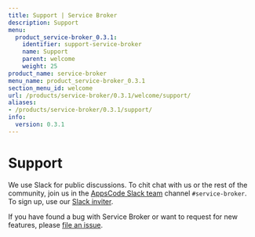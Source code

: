 ```yaml
---
title: Support | Service Broker
description: Support
menu:
  product_service-broker_0.3.1:
    identifier: support-service-broker
    name: Support
    parent: welcome
    weight: 25
product_name: service-broker
menu_name: product_service-broker_0.3.1
section_menu_id: welcome
url: /products/service-broker/0.3.1/welcome/support/
aliases:
- /products/service-broker/0.3.1/support/
info:
  version: 0.3.1
---
```


# Support

We use Slack for public discussions. To chit chat with us or the rest of the community, join us in the [AppsCode Slack team](https://appscode.slack.com/messages/service-broker/) channel `#service-broker`. To sign up, use our [Slack inviter](https://slack.appscode.com/).

If you have found a bug with Service Broker or want to request for new features, please [file an issue](https://github.com/appscode/service-broker/issues/new).
